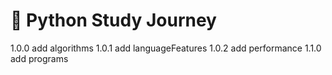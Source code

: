 # 🐍 Python Study Journey 
1.0.0 add algorithms 
1.0.1 add languageFeatures
1.0.2 add performance
1.1.0 add programs